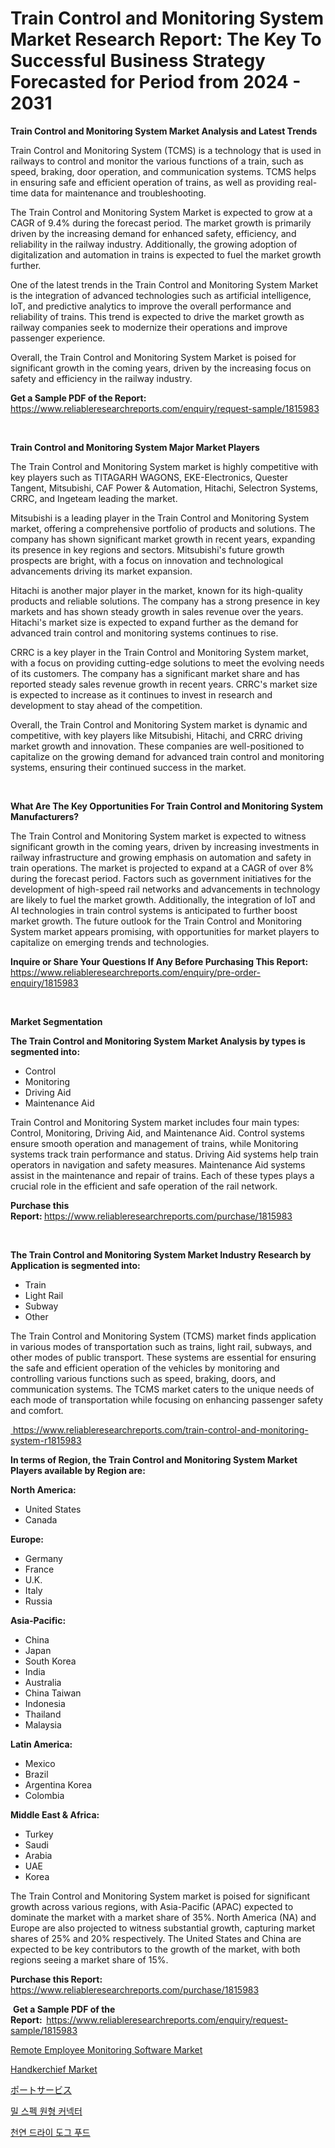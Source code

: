 <p><h1>Train Control and Monitoring System Market Research Report: The Key To Successful Business Strategy Forecasted for Period from 2024 - 2031</h1></p><p><strong>Train Control and Monitoring System Market Analysis and Latest Trends</strong></p>
<p><p>Train Control and Monitoring System (TCMS) is a technology that is used in railways to control and monitor the various functions of a train, such as speed, braking, door operation, and communication systems. TCMS helps in ensuring safe and efficient operation of trains, as well as providing real-time data for maintenance and troubleshooting.</p><p>The Train Control and Monitoring System Market is expected to grow at a CAGR of 9.4% during the forecast period. The market growth is primarily driven by the increasing demand for enhanced safety, efficiency, and reliability in the railway industry. Additionally, the growing adoption of digitalization and automation in trains is expected to fuel the market growth further.</p><p>One of the latest trends in the Train Control and Monitoring System Market is the integration of advanced technologies such as artificial intelligence, IoT, and predictive analytics to improve the overall performance and reliability of trains. This trend is expected to drive the market growth as railway companies seek to modernize their operations and improve passenger experience.</p><p>Overall, the Train Control and Monitoring System Market is poised for significant growth in the coming years, driven by the increasing focus on safety and efficiency in the railway industry.</p></p>
<p><strong>Get a Sample PDF of the Report:&nbsp;</strong> <a href="https://www.reliableresearchreports.com/enquiry/request-sample/1815983">https://www.reliableresearchreports.com/enquiry/request-sample/1815983</a></p>
<p>&nbsp;</p>
<p><strong>Train Control and Monitoring System Major Market Players</strong></p>
<p><p>The Train Control and Monitoring System market is highly competitive with key players such as TITAGARH WAGONS, EKE-Electronics, Quester Tangent, Mitsubishi, CAF Power & Automation, Hitachi, Selectron Systems, CRRC, and Ingeteam leading the market.</p><p>Mitsubishi is a leading player in the Train Control and Monitoring System market, offering a comprehensive portfolio of products and solutions. The company has shown significant market growth in recent years, expanding its presence in key regions and sectors. Mitsubishi's future growth prospects are bright, with a focus on innovation and technological advancements driving its market expansion.</p><p>Hitachi is another major player in the market, known for its high-quality products and reliable solutions. The company has a strong presence in key markets and has shown steady growth in sales revenue over the years. Hitachi's market size is expected to expand further as the demand for advanced train control and monitoring systems continues to rise.</p><p>CRRC is a key player in the Train Control and Monitoring System market, with a focus on providing cutting-edge solutions to meet the evolving needs of its customers. The company has a significant market share and has reported steady sales revenue growth in recent years. CRRC's market size is expected to increase as it continues to invest in research and development to stay ahead of the competition.</p><p>Overall, the Train Control and Monitoring System market is dynamic and competitive, with key players like Mitsubishi, Hitachi, and CRRC driving market growth and innovation. These companies are well-positioned to capitalize on the growing demand for advanced train control and monitoring systems, ensuring their continued success in the market.</p></p>
<p>&nbsp;</p>
<p><strong>What Are The Key Opportunities For Train Control and Monitoring System Manufacturers?</strong></p>
<p><p>The Train Control and Monitoring System market is expected to witness significant growth in the coming years, driven by increasing investments in railway infrastructure and growing emphasis on automation and safety in train operations. The market is projected to expand at a CAGR of over 8% during the forecast period. Factors such as government initiatives for the development of high-speed rail networks and advancements in technology are likely to fuel the market growth. Additionally, the integration of IoT and AI technologies in train control systems is anticipated to further boost market growth. The future outlook for the Train Control and Monitoring System market appears promising, with opportunities for market players to capitalize on emerging trends and technologies.</p></p>
<p><strong>Inquire or Share Your Questions If Any Before Purchasing This Report:</strong> <a href="https://www.reliableresearchreports.com/enquiry/pre-order-enquiry/1815983">https://www.reliableresearchreports.com/enquiry/pre-order-enquiry/1815983</a></p>
<p>&nbsp;</p>
<p><strong>Market Segmentation</strong></p>
<p><strong>The Train Control and Monitoring System Market Analysis by types is segmented into:</strong></p>
<p><ul><li>Control</li><li>Monitoring</li><li>Driving Aid</li><li>Maintenance Aid</li></ul></p>
<p><p>Train Control and Monitoring System market includes four main types: Control, Monitoring, Driving Aid, and Maintenance Aid. Control systems ensure smooth operation and management of trains, while Monitoring systems track train performance and status. Driving Aid systems help train operators in navigation and safety measures. Maintenance Aid systems assist in the maintenance and repair of trains. Each of these types plays a crucial role in the efficient and safe operation of the rail network.</p></p>
<p><strong>Purchase this Report:&nbsp;</strong><a href="https://www.reliableresearchreports.com/purchase/1815983">https://www.reliableresearchreports.com/purchase/1815983</a></p>
<p>&nbsp;</p>
<p><strong>The Train Control and Monitoring System Market Industry Research by Application is segmented into:</strong></p>
<p><ul><li>Train</li><li>Light Rail</li><li>Subway</li><li>Other</li></ul></p>
<p><p>The Train Control and Monitoring System (TCMS) market finds application in various modes of transportation such as trains, light rail, subways, and other modes of public transport. These systems are essential for ensuring the safe and efficient operation of the vehicles by monitoring and controlling various functions such as speed, braking, doors, and communication systems. The TCMS market caters to the unique needs of each mode of transportation while focusing on enhancing passenger safety and comfort.</p></p>
<p><a href="https://www.reliableresearchreports.com/train-control-and-monitoring-system-r1815983">&nbsp;https://www.reliableresearchreports.com/train-control-and-monitoring-system-r1815983</a></p>
<p><strong>In terms of Region, the Train Control and Monitoring System Market Players available by Region are:</strong></p>
<p>
    <p> <strong> North America: </strong>
        <ul>
            <li>United States</li>
            <li>Canada</li>
        </ul>
        </p> 
    <p> <strong> Europe: </strong>
        <ul>
            <li>Germany</li>
            <li>France</li>
            <li>U.K.</li>
            <li>Italy</li>
            <li>Russia</li>
        </ul>
        </p> 
    <p> <strong> Asia-Pacific: </strong>
        <ul>
            <li>China</li>
            <li>Japan</li>
            <li>South Korea</li>
            <li>India</li>
            <li>Australia</li>
            <li>China Taiwan</li>
            <li>Indonesia</li>
            <li>Thailand</li>
            <li>Malaysia</li>
        </ul>
        </p> 
    <p> <strong> Latin America: </strong>
        <ul>
            <li>Mexico</li>
            <li>Brazil</li>
            <li>Argentina Korea</li>
            <li>Colombia</li>
        </ul>
        </p> 
    <p> <strong> Middle East & Africa: </strong>
        <ul>
            <li>Turkey</li>
            <li>Saudi</li>
            <li>Arabia</li>
            <li>UAE</li>
            <li>Korea</li>
        </ul>
    </p>
    </p>
<p><p>The Train Control and Monitoring System market is poised for significant growth across various regions, with Asia-Pacific (APAC) expected to dominate the market with a market share of 35%. North America (NA) and Europe are also projected to witness substantial growth, capturing market shares of 25% and 20% respectively. The United States and China are expected to be key contributors to the growth of the market, with both regions seeing a market share of 15%.</p></p>
<p><strong>Purchase this Report: </strong><a href="https://www.reliableresearchreports.com/purchase/1815983">https://www.reliableresearchreports.com/purchase/1815983</a></p>
<p>&nbsp;<strong>Get a Sample PDF of the Report:&nbsp;&nbsp;</strong><a href="https://www.reliableresearchreports.com/enquiry/request-sample/1815983">https://www.reliableresearchreports.com/enquiry/request-sample/1815983</a></p>
<p><strong></strong></p>
<p><p><a href="https://github.com/NorbertYates/Market-Research-Report-List-5/blob/main/remote-employee-monitoring-software-market.md">Remote Employee Monitoring Software Market</a></p><p><a href="https://issuu.com/reportprime-2/docs/handkerchief-market-size-2030.pptx">Handkerchief Market</a></p><p><a href="https://medium.com/@jaylonlesch1993/%E3%83%9D%E3%83%BC%E3%83%88%E3%82%B5%E3%83%BC%E3%83%93%E3%82%B9%E5%B8%82%E5%A0%B4%E3%83%AC%E3%83%9D%E3%83%BC%E3%83%88%E3%81%AF-%E3%81%93%E3%81%AE%E5%B8%82%E5%A0%B4%E3%81%AE%E6%9C%80%E6%96%B0%E3%81%AE%E3%83%88%E3%83%AC%E3%83%B3%E3%83%89%E3%81%A8%E6%88%90%E9%95%B7%E6%A9%9F%E4%BC%9A%E3%82%92%E6%98%8E%E3%82%89%E3%81%8B%E3%81%AB%E3%81%97%E3%81%BE%E3%81%99-e88d689d3386">ポートサービス</a></p><p><a href="https://github.com/jntpkh496620/Market-Research-Report-List-2/blob/main/780934459085.md">밀 스펙 원형 커넥터</a></p><p><a href="https://medium.com/@jaleelweissnat2022/%EC%9E%90%EC%97%B0%EC%8B%9D-%EA%B1%B4%EC%A1%B0-%EA%B0%9C%EC%82%AC%EB%A3%8C-%EC%8B%9C%EC%9E%A5-%EA%B7%9C%EB%AA%A8-%EB%B0%8F-%EC%8B%9C%EC%9E%A5-%EB%8F%99%ED%96%A5-%EC%99%84%EB%B2%BD%ED%95%9C-%EC%82%B0%EC%97%85-%EA%B0%9C%EC%9A%94-2024%EB%85%84%EB%B6%80%ED%84%B0-2031%EB%85%84-8bec6e61e056">천연 드라이 도그 푸드</a></p></p>